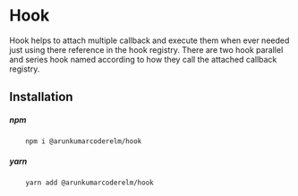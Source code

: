 # Hook
Hook helps to attach multiple callback and execute them when ever needed just using there reference in the hook registry.
There are two hook parallel and series hook named according to how they call the attached callback registry.

## Installation
##### npm 
```
    npm i @arunkumarcoderelm/hook
```

##### yarn 
```
    yarn add @arunkumarcoderelm/hook
```
